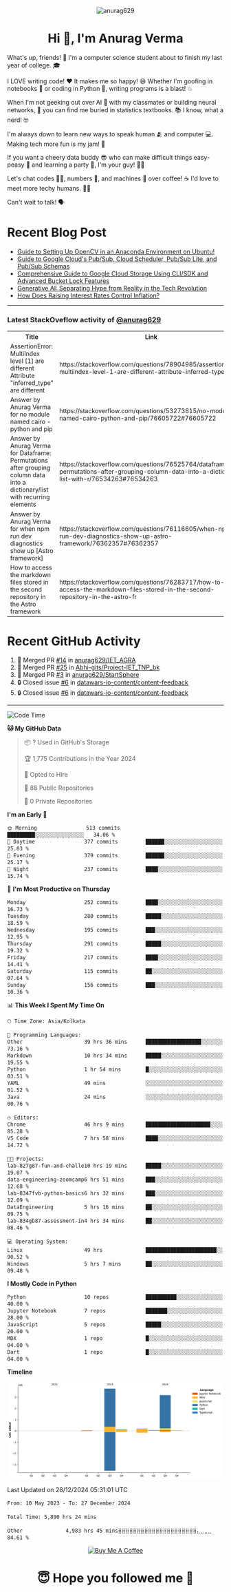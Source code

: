 

<p align="center"> <img src="https://komarev.com/ghpvc/?username=anurag629&label=Profile%20views&color=0e75b6&style=flat" alt="anurag629" /> </p>

<h1 align="center">Hi 👋, I'm Anurag Verma</h1>

What's up, friends! 👋 I'm a computer science student about to finish my last year of college. 🎓

I LOVE writing code! ❤️ It makes me so happy! 😄 Whether I'm goofing in notebooks 📓 or coding in Python 🐍, writing programs is a blast! 💥

When I'm not geeking out over AI 🤖 with my classmates or building neural networks, 🧠 you can find me buried in statistics textbooks. 📚 I know, what a nerd! 🤓

I'm always down to learn new ways to speak human 🫂 and computer 💻. Making tech more fun is my jam! 🍇

If you want a cheery data buddy 😎 who can make difficult things easy-peasy 🥝 and learning a party 🎉, I'm your guy! 🙋‍♂️

Let's chat codes 👨‍💻, numbers 🧮, and machines 🤖 over coffee! ☕ I'd love to meet more techy humans. 💁‍♂️

Can't wait to talk! 🗣️

# Recent Blog Post

<!-- BLOG-POST-LIST:START -->
- [Guide to Setting Up OpenCV in an Anaconda Environment on Ubuntu!](https://codercops.tech/blog/computer-vision-bootcamp/Guide-to-Setting-Up-OpenCV-in-an-Anaconda-Environment-on-Ubuntu!)
- [Guide to Google Cloud&#39;s Pub/Sub, Cloud Scheduler, Pub/Sub Lite, and Pub/Sub Schemas](https://codercops.tech/blog/google-cloud/Google-Clouds-Pub-Sub-Cloud-Scheduler-Pub-Sub-Lite-and-Pub-Sub-Schemas)
- [Comprehensive Guide to Google Cloud Storage Using CLI/SDK and Advanced Bucket Lock Features](https://codercops.tech/blog/google-cloud/Google-Cloud-Storage-Using-CLI-SDK-and-Advanced-Bucket-Lock-Features)
- [Generative AI: Separating Hype from Reality in the Tech Revolution](https://codercops.tech/blog/tech-latest-updates/generative-ai-seperating-hype-from-reality-in-the-tech-revolution)
- [How Does Raising Interest Rates Control Inflation?](https://codercops.tech/blog/startup-unicorn/how-does-raising-interest-rates-control-inflation)
<!-- BLOG-POST-LIST:END -->

---

### Latest StackOveflow activity of [@anurag629](https://github.com/anurag629)
<table>
  <tr><th>Title</th><th>Link</th></tr>
  <!-- STACKOVERFLOW:START --><tr><td>AssertionError: MultiIndex level [1] are different Attribute &quot;inferred_type&quot; are different</td><td>https://stackoverflow.com/questions/78904985/assertionerror-multiindex-level-1-are-different-attribute-inferred-type-are</td></tr><tr><td>Answer by Anurag Verma for no module named cairo - python and pip</td><td>https://stackoverflow.com/questions/53273815/no-module-named-cairo-python-and-pip/76605722#76605722</td></tr><tr><td>Answer by Anurag Verma for Dataframe: Permutations after grouping column data into a dictionary/list with recurring elements</td><td>https://stackoverflow.com/questions/76525764/dataframe-permutations-after-grouping-column-data-into-a-dictionary-list-with-r/76534263#76534263</td></tr><tr><td>Answer by Anurag Verma for when npm run dev diagnostics show up [Astro framework]</td><td>https://stackoverflow.com/questions/76116605/when-npm-run-dev-diagnostics-show-up-astro-framework/76362357#76362357</td></tr><tr><td>How to access the markdown files stored in the second repository in the Astro framework</td><td>https://stackoverflow.com/questions/76283717/how-to-access-the-markdown-files-stored-in-the-second-repository-in-the-astro-fr</td></tr><!-- STACKOVERFLOW:END -->
</table>

# Recent GitHub Activity
<!--START_SECTION:activity-->
1. 🎉 Merged PR [#14](https://github.com/anurag629/IET_AGRA/pull/14) in [anurag629/IET_AGRA](https://github.com/anurag629/IET_AGRA)
2. 🎉 Merged PR [#25](https://github.com/Abhi-gits/Project-IET_TNP_bk/pull/25) in [Abhi-gits/Project-IET_TNP_bk](https://github.com/Abhi-gits/Project-IET_TNP_bk)
3. 🎉 Merged PR [#3](https://github.com/anurag629/StartSphere/pull/3) in [anurag629/StartSphere](https://github.com/anurag629/StartSphere)
4. 🔒 Closed issue [#6](https://github.com/datawars-io-content/content-feedback/issues/6) in [datawars-io-content/content-feedback](https://github.com/datawars-io-content/content-feedback)
5. 🔒 Closed issue [#6](https://github.com/datawars-io-content/content-feedback/issues/6) in [datawars-io-content/content-feedback](https://github.com/datawars-io-content/content-feedback)
<!--END_SECTION:activity-->

---

<!--START_SECTION:waka-->
![Code Time](http://img.shields.io/badge/Code%20Time-5%2C881%20hrs%2051%20mins-blue)

**🐱 My GitHub Data** 

> 📦 ? Used in GitHub's Storage 
 > 
> 🏆 1,775 Contributions in the Year 2024
 > 
> 💼 Opted to Hire
 > 
> 📜 88 Public Repositories 
 > 
> 🔑 0 Private Repositories 
 > 
**I'm an Early 🐤** 

```text
🌞 Morning                513 commits         █████████░░░░░░░░░░░░░░░░   34.06 % 
🌆 Daytime                377 commits         ██████░░░░░░░░░░░░░░░░░░░   25.03 % 
🌃 Evening                379 commits         ██████░░░░░░░░░░░░░░░░░░░   25.17 % 
🌙 Night                  237 commits         ████░░░░░░░░░░░░░░░░░░░░░   15.74 % 
```
📅 **I'm Most Productive on Thursday** 

```text
Monday                   252 commits         ████░░░░░░░░░░░░░░░░░░░░░   16.73 % 
Tuesday                  280 commits         █████░░░░░░░░░░░░░░░░░░░░   18.59 % 
Wednesday                195 commits         ███░░░░░░░░░░░░░░░░░░░░░░   12.95 % 
Thursday                 291 commits         █████░░░░░░░░░░░░░░░░░░░░   19.32 % 
Friday                   217 commits         ████░░░░░░░░░░░░░░░░░░░░░   14.41 % 
Saturday                 115 commits         ██░░░░░░░░░░░░░░░░░░░░░░░   07.64 % 
Sunday                   156 commits         ███░░░░░░░░░░░░░░░░░░░░░░   10.36 % 
```


📊 **This Week I Spent My Time On** 

```text
🕑︎ Time Zone: Asia/Kolkata

💬 Programming Languages: 
Other                    39 hrs 36 mins      ██████████████████░░░░░░░   73.16 % 
Markdown                 10 hrs 34 mins      █████░░░░░░░░░░░░░░░░░░░░   19.55 % 
Python                   1 hr 54 mins        █░░░░░░░░░░░░░░░░░░░░░░░░   03.51 % 
YAML                     49 mins             ░░░░░░░░░░░░░░░░░░░░░░░░░   01.52 % 
Java                     24 mins             ░░░░░░░░░░░░░░░░░░░░░░░░░   00.76 % 

🔥 Editors: 
Chrome                   46 hrs 9 mins       █████████████████████░░░░   85.28 % 
VS Code                  7 hrs 58 mins       ████░░░░░░░░░░░░░░░░░░░░░   14.72 % 

🐱‍💻 Projects: 
lab-827g87-fun-and-challe10 hrs 19 mins      █████░░░░░░░░░░░░░░░░░░░░   19.07 % 
data-engineering-zoomcamp6 hrs 51 mins       ███░░░░░░░░░░░░░░░░░░░░░░   12.68 % 
lab-8347fvb-python-basics6 hrs 32 mins       ███░░░░░░░░░░░░░░░░░░░░░░   12.09 % 
DataEngineering          5 hrs 16 mins       ██░░░░░░░░░░░░░░░░░░░░░░░   09.75 % 
lab-834gb87-assessment-in4 hrs 34 mins       ██░░░░░░░░░░░░░░░░░░░░░░░   08.46 % 

💻 Operating System: 
Linux                    49 hrs              ███████████████████████░░   90.52 % 
Windows                  5 hrs 7 mins        ██░░░░░░░░░░░░░░░░░░░░░░░   09.48 % 
```

**I Mostly Code in Python** 

```text
Python                   10 repos            ██████████░░░░░░░░░░░░░░░   40.00 % 
Jupyter Notebook         7 repos             ███████░░░░░░░░░░░░░░░░░░   28.00 % 
JavaScript               5 repos             █████░░░░░░░░░░░░░░░░░░░░   20.00 % 
MDX                      1 repo              █░░░░░░░░░░░░░░░░░░░░░░░░   04.00 % 
Dart                     1 repo              █░░░░░░░░░░░░░░░░░░░░░░░░   04.00 % 
```



**Timeline**

![Lines of Code chart](https://raw.githubusercontent.com/anurag629/anurag629/main/assets/bar_graph.png)


 Last Updated on 28/12/2024 05:31:01 UTC
<!--END_SECTION:waka-->

<!--START_SECTION:waka-simple-->

```text
From: 10 May 2023 - To: 27 December 2024

Total Time: 5,890 hrs 24 mins

Other              4,983 hrs 45 mins⣿⣿⣿⣿⣿⣿⣿⣿⣿⣿⣿⣿⣿⣿⣿⣿⣿⣿⣿⣿⣿⣄⣀⣀⣀   84.61 %
```

<!--END_SECTION:waka-simple-->

<p align="center"> 
<a href="https://www.buymeacoffee.com/anurag629" target="_blank"><img src="https://cdn.buymeacoffee.com/buttons/default-orange.png" alt="Buy Me A Coffee" height="60" width="250"></a>
</p>


<h1 align="center"> 😇 Hope you followed me 🥰  </h1>
